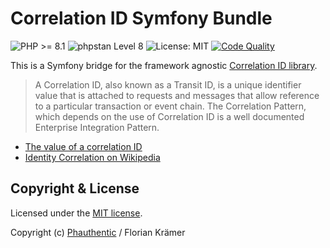 # Correlation ID Symfony Bundle

![PHP >= 8.1](https://img.shields.io/static/v1?label=PHP&message=^8.1&color=787CB5&style=for-the-badge&logo=php)
![phpstan Level 8](https://img.shields.io/static/v1?label=phpstan&message=Level%208&color=%3CCOLOR%3E&style=for-the-badge)
![License: MIT](https://img.shields.io/static/v1?label=License&message=MIT&color=%3CCOLOR%3E&style=for-the-badge)
[![Code Quality](https://img.shields.io/scrutinizer/g/Phauthentic/correlation-id-symfony-bundle/master.svg?style=for-the-badge)](https://scrutinizer-ci.com/g/Phauthentic/correlation-id-symfony-bundle/)
<!--[![Scrutinizer Coverage](https://img.shields.io/scrutinizer/coverage/g/Phauthentic/correlation-id-symfony-bundle/master.svg?style=for-the-badge)](https://scrutinizer-ci.com/g/Phauthentic/correlation-id-symfony-bundle/)-->


This is a Symfony bridge for the framework agnostic [Correlation ID library](https://github.com/Phauthentic/correlation-id).

> A Correlation ID, also known as a Transit ID, is a unique identifier value that is attached to requests and messages that allow reference to a particular transaction or event chain. The Correlation Pattern, which depends on the use of Correlation ID is a well documented Enterprise Integration Pattern.

 * [The value of a correlation ID](https://blog.rapid7.com/2016/12/23/the-value-of-correlation-ids/)
 * [Identity Correlation on Wikipedia](https://en.wikipedia.org/wiki/Identity_correlation)

## Copyright & License

Licensed under the [MIT license](LICENSE).

Copyright (c) [Phauthentic](https://github.com/Phauthentic) / Florian Krämer
